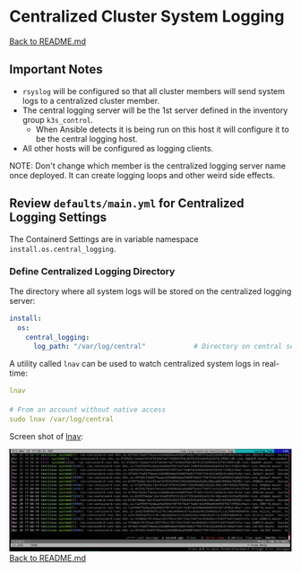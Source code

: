 # Centralized Cluster System Logging

[Back to README.md](../README.md)

## Important Notes

* `rsyslog` will be configured so that all cluster members will send system logs to a centralized cluster member.
* The central logging server will be the 1st server defined in the inventory group `k3s_control`.
  * When Ansible detects it is being run on this host it will configure it to be the central logging host.
* All other hosts will be configured as logging clients.

NOTE: Don't change which member is the centralized logging server name once deployed.  It can create logging loops and other weird side effects.

## Review `defaults/main.yml` for Centralized Logging Settings

The Containerd Settings are in variable namespace `install.os.central_logging`.


### Define Centralized Logging Directory

The directory where all system logs will be stored on the centralized logging server:

```yaml
install:
  os:
    central_logging:
      log_path: "/var/log/central"            # Directory on central server to hold logs 
```

A utility called `lnav` can be used to watch centralized system logs in real-time:

```yaml
lnav

# From an account without native access
sudo lnav /var/log/central
```

Screen shot of [lnav](https://lnav.org/):

![lnav screen shot](../images/lnav_k3s_logging.png)
[Back to README.md](../README.md)
